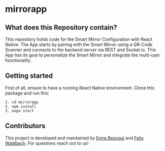 # mirrorapp

## What does this Repository contain?
This repository holds code for the Smart Mirror Configuration with React Native.
The App starts by pairing with the Smart Mirror using a QR-Code Scanner and connects to the backend server via REST and Socket.io.
This App has its goal to personalize the Smart Mirror and integrate the multi-user functionality.

## Getting started
First of all, ensure to have a running React Native environment.
Clone this package and run this:

```
1. cd mirrorapp
2. npm install
3. expo start
```

## Contributors
This project is developed and maintained by [Emre Besogul](https://github.com/emrebesogul) and [Felix Waldbach](https://github.com/felixwaldbach).
For questions reach out to us!
